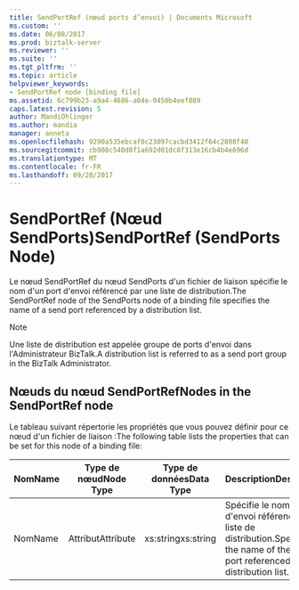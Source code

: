 ```yaml
---
title: SendPortRef (nœud ports d’envoi) | Documents Microsoft
ms.custom: ''
ms.date: 06/08/2017
ms.prod: biztalk-server
ms.reviewer: ''
ms.suite: ''
ms.tgt_pltfrm: ''
ms.topic: article
helpviewer_keywords:
- SendPortRef node [binding file]
ms.assetid: 6c799b23-a9a4-4686-a04e-0450b4eef889
caps.latest.revision: 5
author: MandiOhlinger
ms.author: mandia
manager: anneta
ms.openlocfilehash: 9290a535ebcaf0c23097cacbd3412f64c2808f40
ms.sourcegitcommit: cb908c540d8f1a692d01dc8f313e16cb4b4e696d
ms.translationtype: MT
ms.contentlocale: fr-FR
ms.lasthandoff: 09/20/2017
---
```

# <a name="sendportref-sendports-node"></a><span data-ttu-id="e6c25-102">SendPortRef (Nœud SendPorts)</span><span class="sxs-lookup"><span data-stu-id="e6c25-102">SendPortRef (SendPorts Node)</span></span>
<span data-ttu-id="e6c25-103">Le nœud SendPortRef du nœud SendPorts d'un fichier de liaison spécifie le nom d'un port d'envoi référencé par une liste de distribution.</span><span class="sxs-lookup"><span data-stu-id="e6c25-103">The SendPortRef node of the SendPorts node of a binding file specifies the name of a send port referenced by a distribution list.</span></span>  
  
> [!NOTE]
>  <span data-ttu-id="e6c25-104">Une liste de distribution est appelée groupe de ports d'envoi dans l'Administrateur BizTalk.</span><span class="sxs-lookup"><span data-stu-id="e6c25-104">A distribution list is referred to as a send port group in the BizTalk Administrator.</span></span>  
  
## <a name="nodes-in-the-sendportref-node"></a><span data-ttu-id="e6c25-105">Nœuds du nœud SendPortRef</span><span class="sxs-lookup"><span data-stu-id="e6c25-105">Nodes in the SendPortRef node</span></span>  
 <span data-ttu-id="e6c25-106">Le tableau suivant répertorie les propriétés que vous pouvez définir pour ce nœud d'un fichier de liaison :</span><span class="sxs-lookup"><span data-stu-id="e6c25-106">The following table lists the properties that can be set for this node of a binding file:</span></span>  
  
|<span data-ttu-id="e6c25-107">**Nom**</span><span class="sxs-lookup"><span data-stu-id="e6c25-107">**Name**</span></span>|<span data-ttu-id="e6c25-108">**Type de nœud**</span><span class="sxs-lookup"><span data-stu-id="e6c25-108">**Node Type**</span></span>|<span data-ttu-id="e6c25-109">**Type de données**</span><span class="sxs-lookup"><span data-stu-id="e6c25-109">**Data Type**</span></span>|<span data-ttu-id="e6c25-110">**Description**</span><span class="sxs-lookup"><span data-stu-id="e6c25-110">**Description**</span></span>|<span data-ttu-id="e6c25-111">**Restrictions**</span><span class="sxs-lookup"><span data-stu-id="e6c25-111">**Restrictions**</span></span>|<span data-ttu-id="e6c25-112">**Commentaires**</span><span class="sxs-lookup"><span data-stu-id="e6c25-112">**Comments**</span></span>|  
|--------------|-------------------|-------------------|---------------------|----------------------|------------------|  
|<span data-ttu-id="e6c25-113">Nom</span><span class="sxs-lookup"><span data-stu-id="e6c25-113">Name</span></span>|<span data-ttu-id="e6c25-114">Attribut</span><span class="sxs-lookup"><span data-stu-id="e6c25-114">Attribute</span></span>|<span data-ttu-id="e6c25-115">xs:string</span><span class="sxs-lookup"><span data-stu-id="e6c25-115">xs:string</span></span>|<span data-ttu-id="e6c25-116">Spécifie le nom du port d'envoi référencé par la liste de distribution.</span><span class="sxs-lookup"><span data-stu-id="e6c25-116">Specifies the name of the send port referenced by the distribution list.</span></span>|<span data-ttu-id="e6c25-117">Facultatif</span><span class="sxs-lookup"><span data-stu-id="e6c25-117">Not required</span></span>|<span data-ttu-id="e6c25-118">Valeur par défaut : vide</span><span class="sxs-lookup"><span data-stu-id="e6c25-118">Default value: empty</span></span>|